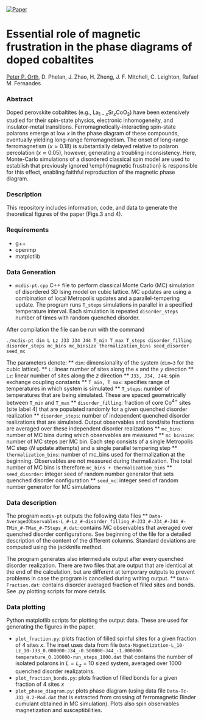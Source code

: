 [![Paper](https://img.shields.io/badge/paper-arXiv%3A2105.06402-B31B1B.svg)](https://arxiv.org/abs/2105.06402)

# Essential role of magnetic frustration in the phase diagrams of doped cobaltites

[Peter P. Orth](https://faculty.sites.iastate.edu/porth/), D. Phelan, J. Zhao, H. Zheng, J. F. Mitchell, C. Leighton, Rafael M. Fernandes

### Abstract 
Doped perovskite cobaltites (e.g., La$_{1-x}$Sr$_x$CoO$_3$) have been extensively studied for their spin-state physics, electronic inhomogeneity, and insulator-metal transitions. Ferromagnetically-interacting spin-state polarons emerge at low $x$ in the phase diagram of these compounds, eventually yielding long-range ferromagnetism. The onset of long-range ferromagnetism ($x \approx 0.18$) is substantially delayed relative to polaron percolation ($x \approx 0.05$), however, generating a troubling inconsistency. Here, Monte-Carlo simulations of a disordered classical spin model are used to establish that previously ignored \emph{magnetic frustration} is responsible for this effect, enabling faithful reproduction of the magnetic phase diagram.

### Description
This repository includes information, code, and data to generate the theoretical figures of the paper (Figs.3 and 4).

### Requirements
* g++
* openmp
* matplotlib

### Data Generation
* ```mcdis-pt.cpp``` C++ file to perform classical Monte Carlo (MC) simulation of disordered 3D Ising model on cubic lattice. MC updates are using a combination of local Metropolis updates and a parallel-tempering update. The program runs ```T_steps``` simulations in parallel in a specified temperature interval. Each simulation is repeated ```disorder_steps``` number of times with random quenched disorder. 

After compilation the file can be run with the command
```
./mcdis-pt dim L Lz J33 J34 J44 T_min T_max T_steps disorder_filling disorder_steps mc_bins mc_binsize thermalization_bins seed_disorder seed_mc
```
The parameters denote:
** ```dim```: dimensionality of the system (```dim=3``` for the cubic lattice). 
** ```L```: linear number of sites along the $x$ and the $y$ direction
** ```Lz```: linear number of sites along the $z$ direction
** ```J33, J34, J44```: spin exchange coupling constants
** ```T_min, T_max```: specifies range of temperatures in which system is simulated
** ```T_steps```: number of temperatures that are being simulated. These are spaced geometrically between ```T_min``` and ```T_max```
** ```disorder_filling```: fraction of core Co$^{4+}$ sites (site label $4$) that are populated randomly for a given quenched disorder realization
** ```disorder_steps```: number of independent quenched disorder realizations that are simulated. Output observables and bond/site fractions are averaged over these independent disorder realizations
** ```mc_bins```: number of MC bins during which observables are measured
** ```mc_binsize```: number of MC steps per MC bin. Each step consists of a single Metropolis MC step ($N$ update attempts) and a single parallel tempering step
** ```thermalization_bins```: number of mc_bins used for thermalization at the beginning. Observables are not measured during thermalization. The total number of MC bins is therefore ```mc_bins + thermalization_bins```
** ```seed_disorder```: integer seed of random number generator that sets quenched disorder configuration
** ```seed_mc```: integer seed of random number generator for MC simulations

### Data description
The program ```mcdis-pt``` outputs the following data files
** ```Data-AveragedObservables-L_#-Lz_#-disorder_filling_#-J33_#-J34_#-J44_#-TMin_#-TMax_#-TSteps_#.dat```: contains MC observables that averaged over quenched disorder configurations. See beginning of the file for a detailed description of the content of the different columns. Standard deviations are computed using the jackknife method. 

The program generates also intermediate output after every quenched disorder realization. There are two files that are output that are identical at the end of the calculation, but are different at temporary outputs to prevent problems in case the program is cancelled during writing output. 
** ```Data-Fraction.dat```: contains disorder averaged fraction of filled sites and bonds. See .py plotting scripts for more details.

### Data plotting
Python matplotlib scripts for plotting the output data. These are used for generating the figures in the paper.
* ```plot_fraction.py```: plots fraction of filled spinful sites for a given fraction of $4$ sites $x$. The inset uses data from file ```Data-Magnetization-L_10-Lz_10-J33_0.000000-J34_-0.500000-J44_-1.000000-temperature_0.100000-run_steps_1000.dat``` that contains the number of isolated polarons in $L = L_z = 10$ sized system, averaged over $1000$ quenched disorder realizatoins.
* ```plot_fraction_bonds.py```: plots fraction of filled bonds for a given fraction of $4$ sites $x$
* ```plot_phase_diagram.py```: plots phase diagram (using data file ```Data-Tc-J33_0.2-Mod.dat``` that is extracted from crossing of ferromagnetic Binder cumulant obtained in MC simulation). Plots also spin observables magnetization and susceptibilities.

